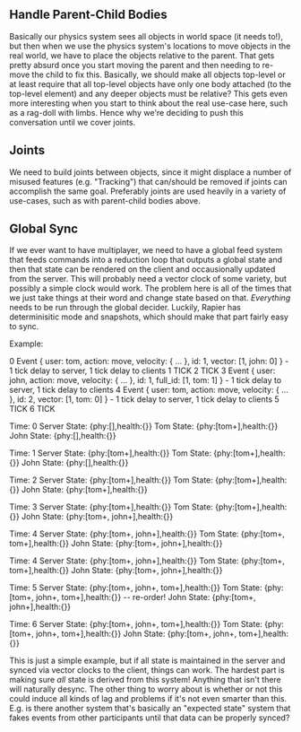 
## Handle Parent-Child Bodies

Basically our physics system sees all objects in world space (it needs to!), but then when we use the physics system's locations to move objects in the real world, we have to place the objects relative to the parent. That gets pretty absurd once you start moving the parent and then needing to re-move the child to fix this. Basically, we should make all objects top-level or at least require that all top-level objects have only one body attached (to the top-level element) and any deeper objects must be relative? This gets even more interesting when you start to think about the real use-case here, such as a rag-doll with limbs. Hence why we're deciding to push this conversation until we cover joints.

## Joints

We need to build joints between objects, since it might displace a number of misused features (e.g. "Tracking") that can/should be removed if joints can accomplish the same goal. Preferably joints are used heavily in a variety of use-cases, such as with parent-child bodies above.

## Global Sync

If we ever want to have multiplayer, we need to have a global feed system that feeds commands into a reduction loop that outputs a global state and then that state can be rendered on the client and occausionally updated from the server. This will probably need a vector clock of some variety, but possibly a simple clock would work. The problem here is all of the times that we just take things at their word and change state based on that. _Everything_ needs to be run through the global decider. Luckily, Rapier has determinisitic mode and snapshots, which should make that part fairly easy to sync.

Example:

0 Event { user: tom, action: move, velocity: { ... }, id: 1, vector: [1, john: 0] } - 1 tick delay to server, 1 tick delay to clients
1 TICK
2 TICK
3 Event { user: john, action: move, velocity: { ... }, id: 1, full_id: [1, tom: 1] } - 1 tick delay to server, 1 tick delay to clients
4 Event { user: tom, action: move, velocity: { ... }, id: 2, vector: [1, tom: 0] } - 1 tick delay to server, 1 tick delay to clients
5 TICK
6 TICK

Time: 0
Server State: {phy:[],health:{}}
Tom    State: {phy:[tom+],health:{}}
John   State: {phy:[],health:{}}

Time: 1
Server State: {phy:[tom+],health:{}}
Tom    State: {phy:[tom+],health:{}}
John   State: {phy:[],health:{}}

Time: 2
Server State: {phy:[tom+],health:{}}
Tom    State: {phy:[tom+],health:{}}
John   State: {phy:[tom+],health:{}}

Time: 3
Server State: {phy:[tom+],health:{}}
Tom    State: {phy:[tom+],health:{}}
John   State: {phy:[tom+, john+],health:{}}

Time: 4
Server State: {phy:[tom+, john+],health:{}}
Tom    State: {phy:[tom+, tom+],health:{}}
John   State: {phy:[tom+, john+],health:{}}

Time: 4
Server State: {phy:[tom+, john+],health:{}}
Tom    State: {phy:[tom+, tom+],health:{}}
John   State: {phy:[tom+, john+],health:{}}

Time: 5
Server State: {phy:[tom+, john+, tom+],health:{}}
Tom    State: {phy:[tom+, john+, tom+],health:{}} -- re-order!
John   State: {phy:[tom+, john+],health:{}}

Time: 6
Server State: {phy:[tom+, john+, tom+],health:{}}
Tom    State: {phy:[tom+, john+, tom+],health:{}}
John   State: {phy:[tom+, john+, tom+],health:{}}

This is just a simple example, but if all state is maintained in the server and synced via vector clocks to the client, things can work. The hardest part is making sure _all_ state is derived from this system! Anything that isn't there will naturally desync. The other thing to worry about is whether or not this could induce all kinds of lag and problems if it's not even smarter than this. E.g. is there another system that's basically an "expected state" system that fakes events from other participants until that data can be properly synced?
